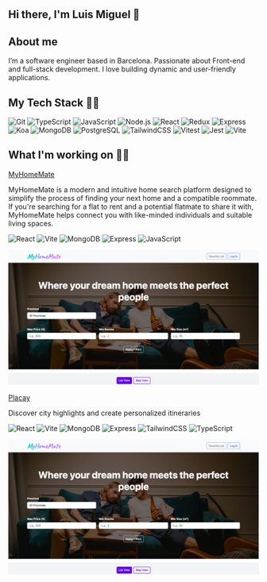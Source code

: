 ## Hi there, I'm Luis Miguel 👋

## About me

I’m a software engineer based in Barcelona. Passionate about Front-end and full-stack development. I love building dynamic and user-friendly applications.

## My Tech Stack 👨‍🔬

![Git](https://img.shields.io/badge/Git-F05033?style=flat&logo=git&logoColor=white)
![TypeScript](https://img.shields.io/badge/TypeScript-3178C6?style=flat&logo=typescript&logoColor=white)
![JavaScript](https://img.shields.io/badge/JavaScript-F7DF1E?style=flat&logo=javascript&logoColor=black)
![Node.js](https://img.shields.io/badge/Node.js-339933?style=flat&logo=nodedotjs&logoColor=white)
![React](https://img.shields.io/badge/React-61DAFB?style=flat&logo=react&logoColor=black)
![Redux](https://img.shields.io/badge/Redux-764ABC?style=flat&logo=redux&logoColor=white)
![Express](https://img.shields.io/badge/Express-000000?style=flat&logo=express&logoColor=white)
![Koa](https://img.shields.io/badge/Koa-33333D?style=flat&logo=koa&logoColor=white)
![MongoDB](https://img.shields.io/badge/MongoDB-47A248?style=flat&logo=mongodb&logoColor=white)
![PostgreSQL](https://img.shields.io/badge/PostgreSQL-336791?style=flat&logo=postgresql&logoColor=white)
![TailwindCSS](https://img.shields.io/badge/TailwindCSS-06B6D4?style=flat&logo=tailwindcss&logoColor=white)
![Vitest](https://img.shields.io/badge/Vitest-6E9F18?style=flat&logo=vitest&logoColor=white)
![Jest](https://img.shields.io/badge/Jest-C21325?style=flat&logo=jest&logoColor=white)
![Vite](https://img.shields.io/badge/Vite-646CFF?style=flat&logo=vite&logoColor=white)



## What I'm working on 👨‍💻

[MyHomeMate](https://github.com/lmleg9/my-home-mate)

MyHomeMate is a modern and intuitive home search platform designed to simplify the process of finding your next home and a compatible roommate. If you're searching for a flat to rent and a potential flatmate to share it with, MyHomeMate helps connect you with like-minded individuals and suitable living spaces.


![React](https://img.shields.io/badge/React-61DAFB?style=flat&logo=react&logoColor=black)
![Vite](https://img.shields.io/badge/Vite-646CFF?style=flat&logo=vite&logoColor=white)
![MongoDB](https://img.shields.io/badge/MongoDB-47A248?style=flat&logo=mongodb&logoColor=white)
![Express](https://img.shields.io/badge/Express-000000?style=flat&logo=express&logoColor=white)
![JavaScript](https://img.shields.io/badge/JavaScript-F7DF1E?style=flat&logo=javascript&logoColor=black)


<p align="center">
  <img src="/Images/Screenshot-MyHomeMate.png"/>
</p>

[Placay](https://github.com/lmleg9/Placay)

Discover city highlights and create personalized itineraries

![React](https://img.shields.io/badge/React-61DAFB?style=flat&logo=react&logoColor=black)
![Vite](https://img.shields.io/badge/Vite-646CFF?style=flat&logo=vite&logoColor=white)
![MongoDB](https://img.shields.io/badge/MongoDB-47A248?style=flat&logo=mongodb&logoColor=white)
![Express](https://img.shields.io/badge/Express-000000?style=flat&logo=express&logoColor=white)
![TailwindCSS](https://img.shields.io/badge/TailwindCSS-06B6D4?style=flat&logo=tailwindcss&logoColor=white)
![TypeScript](https://img.shields.io/badge/TypeScript-3178C6?style=flat&logo=typescript&logoColor=white)


<p align="center">
  <img src="https://raw.githubusercontent.com/lmleg9/lmleg9/main/Images/Screenshot-MyHomeMate.png"/>
</p>
<!--
**lmleg9/lmleg9** is a ✨ _special_ ✨ repository because its `README.md` (this file) appears on your GitHub profile.

Here are some ideas to get you started:

- 🔭 I’m currently working on ...
- 🌱 I’m currently learning ...
- 👯 I’m looking to collaborate on ...
- 🤔 I’m looking for help with ...
- 💬 Ask me about ...
- 📫 How to reach me: ...
- 😄 Pronouns: ...
- ⚡ Fun fact: ...
-->
